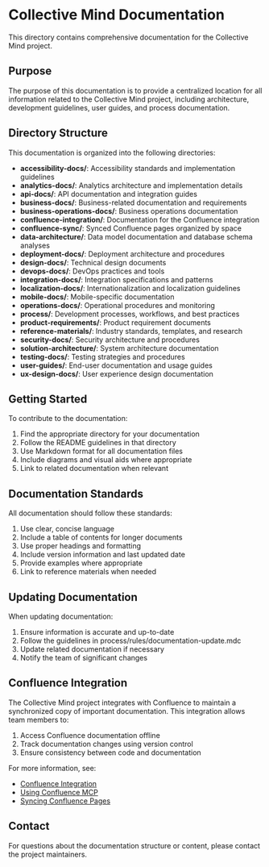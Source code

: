 # Collective Mind Documentation

This directory contains comprehensive documentation for the Collective Mind project.

## Purpose

The purpose of this documentation is to provide a centralized location for all information related to the Collective Mind project, including architecture, development guidelines, user guides, and process documentation.

## Directory Structure

This documentation is organized into the following directories:

- **accessibility-docs/**: Accessibility standards and implementation guidelines
- **analytics-docs/**: Analytics architecture and implementation details
- **api-docs/**: API documentation and integration guides
- **business-docs/**: Business-related documentation and requirements
- **business-operations-docs/**: Business operations documentation
- **confluence-integration/**: Documentation for the Confluence integration
- **confluence-sync/**: Synced Confluence pages organized by space
- **data-architecture/**: Data model documentation and database schema analyses
- **deployment-docs/**: Deployment architecture and procedures
- **design-docs/**: Technical design documents
- **devops-docs/**: DevOps practices and tools
- **integration-docs/**: Integration specifications and patterns
- **localization-docs/**: Internationalization and localization guidelines
- **mobile-docs/**: Mobile-specific documentation
- **operations-docs/**: Operational procedures and monitoring
- **process/**: Development processes, workflows, and best practices
- **product-requirements/**: Product requirement documents
- **reference-materials/**: Industry standards, templates, and research
- **security-docs/**: Security architecture and procedures
- **solution-architecture/**: System architecture documentation
- **testing-docs/**: Testing strategies and procedures
- **user-guides/**: End-user documentation and usage guides
- **ux-design-docs/**: User experience design documentation

## Getting Started

To contribute to the documentation:

1. Find the appropriate directory for your documentation
2. Follow the README guidelines in that directory
3. Use Markdown format for all documentation files
4. Include diagrams and visual aids where appropriate
5. Link to related documentation when relevant

## Documentation Standards

All documentation should follow these standards:

1. Use clear, concise language
2. Include a table of contents for longer documents
3. Use proper headings and formatting
4. Include version information and last updated date
5. Provide examples where appropriate
6. Link to reference materials when needed

## Updating Documentation

When updating documentation:

1. Ensure information is accurate and up-to-date
2. Follow the guidelines in process/rules/documentation-update.mdc
3. Update related documentation if necessary
4. Notify the team of significant changes

## Confluence Integration

The Collective Mind project integrates with Confluence to maintain a synchronized copy of important documentation. This integration allows team members to:

1. Access Confluence documentation offline
2. Track documentation changes using version control
3. Ensure consistency between code and documentation

For more information, see:
- [Confluence Integration](./confluence-integration/README.md)
- [Using Confluence MCP](./process/integrations/using-confluence-mcp.md)
- [Syncing Confluence Pages](./process/integrations/syncing-confluence-pages.md)

## Contact

For questions about the documentation structure or content, please contact the project maintainers. 